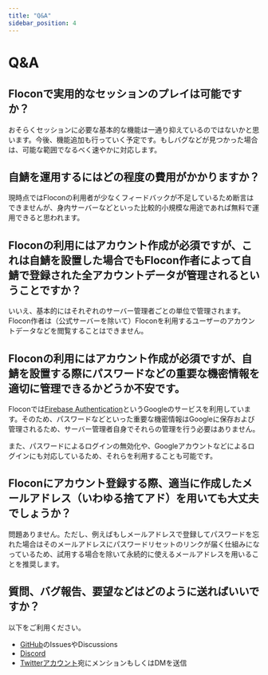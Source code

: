 ```yaml
---
title: "Q&A"
sidebar_position: 4
---
```


# Q&A

## Floconで実用的なセッションのプレイは可能ですか？

おそらくセッションに必要な基本的な機能は一通り抑えているのではないかと思います。今後、機能追加も行っていく予定です。もしバグなどが見つかった場合は、可能な範囲でなるべく速やかに対応します。

## 自鯖を運用するにはどの程度の費用がかかりますか？

現時点ではFloconの利用者が少なくフィードバックが不足しているため断言はできませんが、身内サーバーなどといった比較的小規模な用途であれば無料で運用できると思われます。

## Floconの利用にはアカウント作成が必須ですが、これは自鯖を設置した場合でもFlocon作者によって自鯖で登録された全アカウントデータが管理されるということですか？

いいえ、基本的にはそれぞれのサーバー管理者ごとの単位で管理されます。Flocon作者は（公式サーバーを除いて）Floconを利用するユーザーのアカウントデータなどを閲覧することはできません。

## Floconの利用にはアカウント作成が必須ですが、自鯖を設置する際にパスワードなどの重要な機密情報を適切に管理できるかどうか不安です。

Floconでは[Firebase Authentication](https://firebase.google.com/?hl=ja)というGoogleのサービスを利用しています。そのため、パスワードなどといった重要な機密情報はGoogleに保存および管理されるため、サーバー管理者自身でそれらの管理を行う必要はありません。

また、パスワードによるログインの無効化や、Googleアカウントなどによるログインにも対応しているため、それらを利用することも可能です。

## Floconにアカウント登録する際、適当に作成したメールアドレス（いわゆる捨てアド）を用いても大丈夫でしょうか？

問題ありません。ただし、例えばもしメールアドレスで登録してパスワードを忘れた場合はそのメールアドレスにパスワードリセットのリンクが届く仕組みになっているため、試用する場合を除いて永続的に使えるメールアドレスを用いることを推奨します。

## 質問、バグ報告、要望などはどのように送ればいいですか？

以下をご利用ください。

- [GitHub](https://github.com/flocon-trpg/servers)のIssuesやDiscussions
- [Discord](http://discord.gg/cy3vhmU6Tx)
- [Twitterアカウント](https://twitter.com/flocon_trpg)宛にメンションもしくはDMを送信